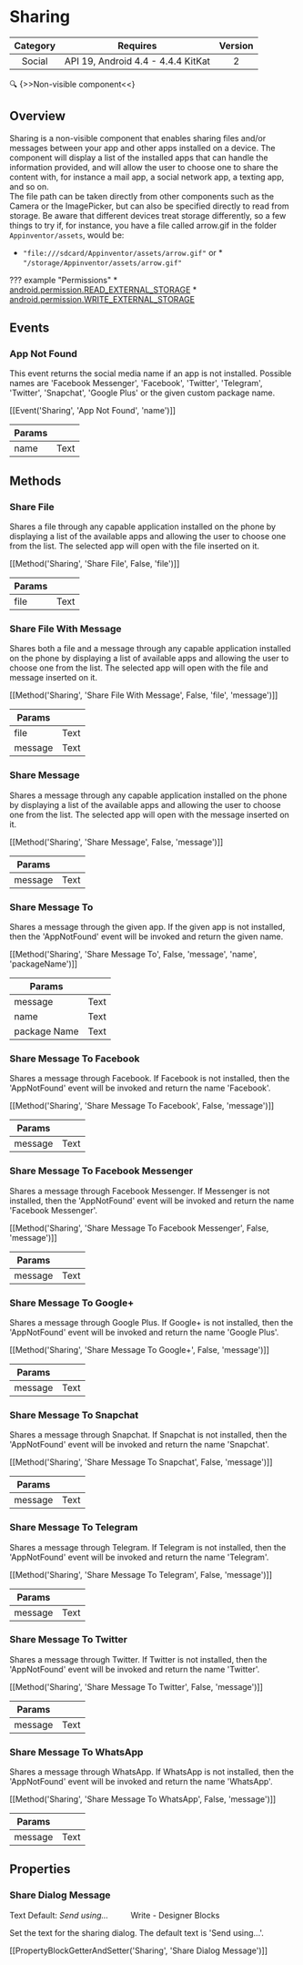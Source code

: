 # Sharing

| Category | Requires | Version |
|:--------:|:-------:|:--------:|
|Social|API 19, Android 4.4 - 4.4.4 KitKat|2|

:mag: {>>Non-visible component<<}

## Overview

Sharing is a non-visible component that enables sharing files and/or messages between your app and other apps installed on a device. The component will display a list of the installed apps that can handle the information provided, and will allow the user to choose one to share the content with, for instance a mail app, a social network app, a texting app, and so on.  
The file path can be taken directly from other components such as the Camera or the ImagePicker, but can also be specified directly to read from storage. Be aware that different devices treat storage differently, so a few things to try if, for instance, you have a file called arrow.gif in the folder `` Appinventor/assets ``, would be: 

*   `` "file:///sdcard/Appinventor/assets/arrow.gif" ``
 or *   `` "/storage/Appinventor/assets/arrow.gif" ``

??? example "Permissions"
    * [android.permission.READ_EXTERNAL_STORAGE](https://developer.android.com/reference/android/Manifest.permission.html#READ_EXTERNAL_STORAGE)
    * [android.permission.WRITE_EXTERNAL_STORAGE](https://developer.android.com/reference/android/Manifest.permission.html#WRITE_EXTERNAL_STORAGE)


## Events

### App Not Found

This event returns the social media name if an app is not installed. Possible names are 'Facebook Messenger', 'Facebook', 'Twitter', 'Telegram', 'Twitter', 'Snapchat', 'Google Plus' or the given custom package name.

[[Event('Sharing', 'App Not Found', 'name')]]

| Params | []() |
|--------|------|
|name|<span class="chip chip-text">Text</span>|


## Methods

### Share File

Shares a file through any capable application installed on the phone by displaying a list of the available apps and allowing the user to choose one from the list. The selected app will open with the file inserted on it.

[[Method('Sharing', 'Share File', False, 'file')]]

| Params | []() |
|--------|------|
|file|<span class="chip chip-text">Text</span>|


### Share File With Message

Shares both a file and a message through any capable application installed on the phone by displaying a list of available apps and allowing the user to choose one from the list. The selected app will open with the file and message inserted on it.

[[Method('Sharing', 'Share File With Message', False, 'file', 'message')]]

| Params | []() |
|--------|------|
|file|<span class="chip chip-text">Text</span>|
|message|<span class="chip chip-text">Text</span>|


### Share Message

Shares a message through any capable application installed on the phone by displaying a list of the available apps and allowing the user to choose one from the list. The selected app will open with the message inserted on it.

[[Method('Sharing', 'Share Message', False, 'message')]]

| Params | []() |
|--------|------|
|message|<span class="chip chip-text">Text</span>|


### Share Message To

Shares a message through the given app. If the given app is not installed, then the 'AppNotFound' event will be invoked and return the given name.

[[Method('Sharing', 'Share Message To', False, 'message', 'name', 'packageName')]]

| Params | []() |
|--------|------|
|message|<span class="chip chip-text">Text</span>|
|name|<span class="chip chip-text">Text</span>|
|package Name|<span class="chip chip-text">Text</span>|


### Share Message To Facebook

Shares a message through Facebook. If Facebook is not installed, then the 'AppNotFound' event will be invoked and return the name 'Facebook'.

[[Method('Sharing', 'Share Message To Facebook', False, 'message')]]

| Params | []() |
|--------|------|
|message|<span class="chip chip-text">Text</span>|


### Share Message To Facebook Messenger

Shares a message through Facebook Messenger. If Messenger is not installed, then the 'AppNotFound' event will be invoked and return the name 'Facebook Messenger'.

[[Method('Sharing', 'Share Message To Facebook Messenger', False, 'message')]]

| Params | []() |
|--------|------|
|message|<span class="chip chip-text">Text</span>|


### Share Message To Google+

Shares a message through Google Plus. If Google+ is not installed, then the 'AppNotFound' event will be invoked and return the name 'Google Plus'.

[[Method('Sharing', 'Share Message To Google+', False, 'message')]]

| Params | []() |
|--------|------|
|message|<span class="chip chip-text">Text</span>|


### Share Message To Snapchat

Shares a message through Snapchat. If Snapchat is not installed, then the 'AppNotFound' event will be invoked and return the name 'Snapchat'.

[[Method('Sharing', 'Share Message To Snapchat', False, 'message')]]

| Params | []() |
|--------|------|
|message|<span class="chip chip-text">Text</span>|


### Share Message To Telegram

Shares a message through Telegram. If Telegram is not installed, then the 'AppNotFound' event will be invoked and return the name 'Telegram'.

[[Method('Sharing', 'Share Message To Telegram', False, 'message')]]

| Params | []() |
|--------|------|
|message|<span class="chip chip-text">Text</span>|


### Share Message To Twitter

Shares a message through Twitter. If Twitter is not installed, then the 'AppNotFound' event will be invoked and return the name 'Twitter'.

[[Method('Sharing', 'Share Message To Twitter', False, 'message')]]

| Params | []() |
|--------|------|
|message|<span class="chip chip-text">Text</span>|


### Share Message To WhatsApp

Shares a message through WhatsApp. If WhatsApp is not installed, then the 'AppNotFound' event will be invoked and return the name 'WhatsApp'.

[[Method('Sharing', 'Share Message To WhatsApp', False, 'message')]]

| Params | []() |
|--------|------|
|message|<span class="chip chip-text">Text</span>|


## Properties

### Share Dialog Message

<span class="chip chip-text">Text</span> <span class="chip chip-text">Default: <i>Send using...</i></span>&nbsp;&nbsp;&nbsp;&nbsp;&nbsp;&nbsp;&nbsp;&nbsp;&nbsp;&nbsp;<span class="chip chip-rw">Write</span> - <span class="chip chip-bd">Designer</span> <span class="chip chip-bd">Blocks</span> 

Set the text for the sharing dialog. The default text is 'Send using...'.

[[PropertyBlockGetterAndSetter('Sharing', 'Share Dialog Message')]]